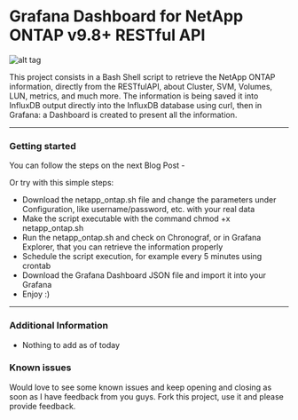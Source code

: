 Grafana Dashboard for NetApp ONTAP v9.8+ RESTful API
===================

![alt tag](https://www.jorgedelacruz.es/wp-content/uploads/2021/04/2021-04-04_0-09-30.png)

This project consists in a Bash Shell script to retrieve the NetApp ONTAP information, directly from the RESTfulAPI, about Cluster, SVM, Volumes, LUN, metrics, and much more. The information is being saved it into InfluxDB output directly into the InfluxDB database using curl, then in Grafana: a Dashboard is created to present all the information.

----------

### Getting started
You can follow the steps on the next Blog Post - 

Or try with this simple steps:
* Download the netapp_ontap.sh file and change the parameters under Configuration, like username/password, etc. with your real data
* Make the script executable with the command chmod +x netapp_ontap.sh
* Run the netapp_ontap.sh and check on Chronograf, or in Grafana Explorer, that you can retrieve the information properly
* Schedule the script execution, for example every 5 minutes using crontab
* Download the Grafana Dashboard JSON file and import it into your Grafana
* Enjoy :)

----------

### Additional Information
* Nothing to add as of today

### Known issues 
Would love to see some known issues and keep opening and closing as soon as I have feedback from you guys. Fork this project, use it and please provide feedback.
